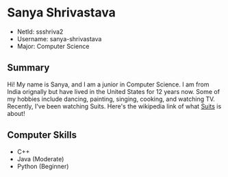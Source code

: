 # Sanya Shrivastava
- NetId: ssshriva2
- Username: sanya-shrivastava
- Major: Computer Science

## Summary
Hi! My name is Sanya, and I am a junior in Computer Science. I am from India orignally but have lived in the United States for 12 years now. Some of my hobbies include dancing, painting, singing, cooking, and watching TV. Recently, I've been watching Suits. Here's the wikipedia link of what [Suits](https://en.wikipedia.org/wiki/Suits_(American_TV_series)) is about!

## Computer Skills
- C++
- Java (Moderate)
- Python (Beginner)

